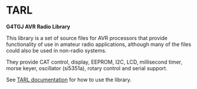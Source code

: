 # TARL
**G4TGJ AVR Radio Library**
 
This library is a set of source files for AVR processors that provide functionality of use in amateur radio applications, although many of the files could also be used in 
non-radio systems.

They provide CAT control, display, EEPROM, I2C, LCD, millisecond timer, morse keyer, oscillator (si5351a), rotary control and serial support.

See [TARL documentation](https://g4tgj.github.io/TARLdocs) for how to use the library.
